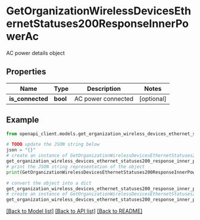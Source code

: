 # GetOrganizationWirelessDevicesEthernetStatuses200ResponseInnerPowerAc

AC power details object

## Properties

Name | Type | Description | Notes
------------ | ------------- | ------------- | -------------
**is_connected** | **bool** | AC power connected | [optional] 

## Example

```python
from openapi_client.models.get_organization_wireless_devices_ethernet_statuses200_response_inner_power_ac import GetOrganizationWirelessDevicesEthernetStatuses200ResponseInnerPowerAc

# TODO update the JSON string below
json = "{}"
# create an instance of GetOrganizationWirelessDevicesEthernetStatuses200ResponseInnerPowerAc from a JSON string
get_organization_wireless_devices_ethernet_statuses200_response_inner_power_ac_instance = GetOrganizationWirelessDevicesEthernetStatuses200ResponseInnerPowerAc.from_json(json)
# print the JSON string representation of the object
print(GetOrganizationWirelessDevicesEthernetStatuses200ResponseInnerPowerAc.to_json())

# convert the object into a dict
get_organization_wireless_devices_ethernet_statuses200_response_inner_power_ac_dict = get_organization_wireless_devices_ethernet_statuses200_response_inner_power_ac_instance.to_dict()
# create an instance of GetOrganizationWirelessDevicesEthernetStatuses200ResponseInnerPowerAc from a dict
get_organization_wireless_devices_ethernet_statuses200_response_inner_power_ac_from_dict = GetOrganizationWirelessDevicesEthernetStatuses200ResponseInnerPowerAc.from_dict(get_organization_wireless_devices_ethernet_statuses200_response_inner_power_ac_dict)
```
[[Back to Model list]](../README.md#documentation-for-models) [[Back to API list]](../README.md#documentation-for-api-endpoints) [[Back to README]](../README.md)


